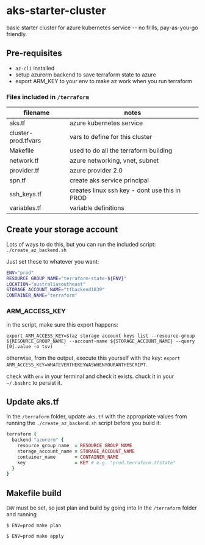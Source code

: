 # aks-starter-cluster

basic starter cluster for azure kubernetes service -- no frills, pay-as-you-go friendly.

## Pre-requisites

* `az-cli` installed
* setup azurerm backend to save terraform state to azure
* export ARM_KEY to your env to make az work when you run terraform

### Files included in `/terraform`

| filename | notes |
| --- | --- |
| aks.tf | azure kubernetes service |
| cluster-prod.tfvars | vars to define for this cluster |
| Makefile | used to do all the terraform building |
| network.tf | azure networking, vnet, subnet |
| provider.tf | azure provider 2.0 |
| spn.tf | create aks service principal |
| ssh_keys.tf | creates linux ssh key - dont use this in PROD |
| variables.tf | variable definitions |

## Create your storage account

Lots of ways to do this, but you can run the included script: `./create_az_backend.sh`

Just set these to whatever you want:

```sh
ENV="prod"
RESOURCE_GROUP_NAME="terraform-state-${ENV}"
LOCATION="australiasoutheast"
STORAGE_ACCOUNT_NAME="tfbackend1839"
CONTAINER_NAME="terraform"
```

### ARM_ACCESS_KEY

in the script, make sure this export happens:

`export ARM_ACCESS_KEY=$(az storage account keys list --resource-group ${RESOURCE_GROUP_NAME} --account-name ${STORAGE_ACCOUNT_NAME} --query [0].value -o tsv)`

otherwise, from the output, execute this yourself with the key: `export ARM_ACCESS_KEY=WHATEVERTHEKEYWASWHENYOURANTHESCRIPT`.

check with `env` in your terminal and check it exists. chuck it in your `~/.bashrc` to persist it.

## Update aks.tf

In the `/terraform` folder, update `aks.tf` with the appropriate values from running the `./create_az_backend.sh` script before you build it:

```ruby
terraform {
  backend "azurerm" {
    resource_group_name  = RESOURCE_GROUP_NAME
    storage_account_name = STORAGE_ACCOUNT_NAME
    container_name       = CONTAINER_NAME
    key                  = KEY # e.g. "prod.terraform.tfstate"
  }
}
```

## Makefile build

`ENV` must be set, so just plan and build by going into In the `/terraform` folder and running

`$ ENV=prod make plan`

`$ ENV=prod make apply`
